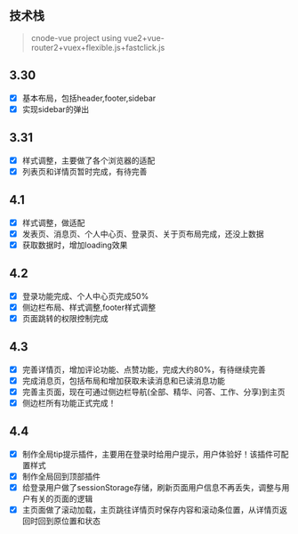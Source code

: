 ## 技术栈

> cnode-vue project using vue2+vue-router2+vuex+flexible.js+fastclick.js

## 3.30
- [x] 基本布局，包括header,footer,sidebar
- [x] 实现sidebar的弹出
## 3.31
- [x] 样式调整，主要做了各个浏览器的适配
- [x] 列表页和详情页暂时完成，有待完善
## 4.1
- [x] 样式调整，做适配
- [x] 发表页、消息页、个人中心页、登录页、关于页布局完成，还没上数据
- [x] 获取数据时，增加loading效果
## 4.2
- [x] 登录功能完成、个人中心页完成50%
- [x] 侧边栏布局、样式调整,footer样式调整
- [x] 页面跳转的权限控制完成
## 4.3
- [x] 完善详情页，增加评论功能、点赞功能，完成大约80%，有待继续完善
- [x] 完成消息页，包括布局和增加获取未读消息和已读消息功能
- [x] 完善主页面，现在可通过侧边栏导航(全部、精华、问答、工作、分享)到主页
- [x] 侧边栏所有功能正式完成！
## 4.4
- [x] 制作全局tip提示插件，主要用在登录时给用户提示，用户体验好！该插件可配置样式
- [x] 制作全局回到顶部插件
- [x] 给登录用户做了sessionStorage存储，刷新页面用户信息不再丢失，调整与用户有关的页面的逻辑
- [x] 主页面做了滚动加载，主页跳往详情页时保存内容和滚动条位置，从详情页返回时回到原位置和状态
